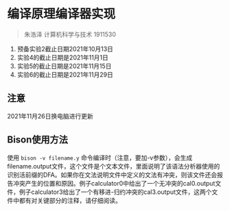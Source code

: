 #  编译原理编译器实现
> 朱浩泽 计算机科学与技术 1911530
1. 预备实验2截止日期2021年10月13日
2. 实验4的截止日期是2021年11月1日
3. 实验5的截止日期是2021年11月15日
4. 实验6的截止日期是2021年11月29日

## 注意
2021年11月26日换电脑进行更新

## Bison使用方法
使用 `bison -v filename.y` 命令编译时（注意，要加-v参数），会生成filename.output文件，这个文件是个文本文件，里面说明了该语法分析器使用的识别活前缀的DFA。如果你在文法说明文件中定义的文法有冲突，则该文件还会报告冲突产生的位置和原因。例子calculator0中给出了一个无冲突的cal0.output文件，例子calculator3给出了一个有移进-归约冲突的cal3.output文件，这两个文件中都有对关键部分的注释，请仔细阅读。
